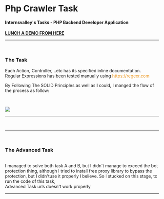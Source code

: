# Php Crawler Task
#### Internsvalley's Tasks - PHP Backend Developer Application
<a href="http://internsvalleytask.emangqa.com/"><b>LUNCH A DEMO FROM HERE</b></a>
<hr/>
<br/>
<h3>The Task</h3>
<p> Each Action, Controller, ..etc has its specified inline documentation.<br/>
    Regular Expressions has been tested manually using <a href="https://regexr.com/" style="color: #ec971f">https://regexr.com</a><br/>
</p>
<p>By Following The SOLID Principles as well as I could, I manged the flow of the process as follow:</p>
<br/>
<p><img src="https://github.com/Amk-ElKappany/PhpCrawler/blob/master/public/images/chart.png"></p>

<hr/>
<br/><hr/><br/>
<h3>The Advanced Task</h3><br/>
I managed to solve both task A and B, but I didn't manage to exceed the bot protection thing, although I tried to install free proxy library to bypass the protection, but I didn'tuse it properly I believe.
So I stucked on this stage, to run the code of this task,<br/>
Advanced Task urls doesn't work properly
<br/><hr/><br/>
